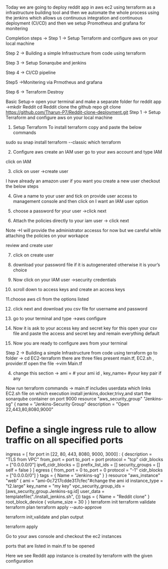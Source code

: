Today we are going to deploy reddit app in aws ec2 using terraform as a infrastructure building tool and then we automate the whole process using the jenkins which allows us continuous integration and continuous deployment (CI/CD) and then we setup Promotheus and grafana for monitering

Completion steps →
Step 1 → Setup Terraform and configure aws on your local machine

Step 2 → Building a simple Infrastructure from code using terraform

Step 3 → Setup Sonarqube and jenkins

Step 4 → CI/CD pipeline

Step5 →Monitering via Prmotheus and grafana

Step 6 → Terraform Destroy

Basic Setup→
open your terminal and make a separate folder for reddit app →mkdir Reddit
cd Reddit
clone the github repo
git clone https://github.com/Tharun-P7/Reddit-clone-deployment.git
Step 1 → Setup Terraform and configure aws on your local machine
1. Setup Terraform
To install terraform copy and paste the below commands

sudo su
snap install terraform --classic
which terraform

2. Configure aws
create an IAM user
go to your aws account and type IAM

click on IAM

3. click on user →create user

I have already an amazon user if you want you create a new user checkout the below steps


4. Give a name to your user and tick on provide user access to management console and then click on I want an IAM user option


5. choose a password for your user →click next

6. Attach the policies directly to your iam user → click next

Note →I will provide the administrator accesss for now but we careful while attaching the policies on your workapce



review and create user

7. click on create user


8. download your password file if it is autogenerated otherwise it is your’s choice


9. Now click on your IAM user →security credentials


10. scroll down to access keys and create an access keys


11.choose aws cli from the options listed


12. click next and download you csv file for username and password


13. go to your terminal and type →aws configure

14. Now it is ask to your access key and secret key for this open your csv file and paste the access and secret key and remain everything default


15. Now you are ready to configure aws from your terminal

Step 2 → Building a simple Infrastructure from code using terraform
go to folder → cd EC2-terraform
there are three files present main.tf, EC2.sh , provider.tf
open the file →vim Main.tf

4. change this section → ami = # your ami id , key_name= #your key pair if any

Now run terraform commands →
main.tf includes userdata which links EC2.sh file on which execution install jenkins,docker,trivy,and start the sonarqube container on port 9000
resource "aws_security_group" "Jenkins-sg" {
  name        = "Jenkins-Security Group"
  description = "Open 22,443,80,8080,9000"
# Define a single ingress rule to allow traffic on all specified ports
  ingress = [
    for port in [22, 80, 443, 8080, 9000, 3000] : {
      description      = "TLS from VPC"
      from_port        = port
      to_port          = port
      protocol         = "tcp"
      cidr_blocks      = ["0.0.0.0/0"]
      ipv6_cidr_blocks = []
      prefix_list_ids  = []
      security_groups  = []
      self             = false
    }
  ]
egress {
    from_port   = 0
    to_port     = 0
    protocol    = "-1"
    cidr_blocks = ["0.0.0.0/0"]
  }
tags = {
    Name = "Jenkins-sg"
  }
}
resource "aws_instance" "web" {
  ami                    = "ami-0c7217cdde317cfec"#change the ami id
  instance_type          = "t2.large"
  key_name               = "my key"
  vpc_security_group_ids = [aws_security_group.Jenkins-sg.id]
  user_data              = templatefile("./install_jenkins.sh", {})
tags = {
    Name = "Reddit clone"
  }
  root_block_device {
    volume_size = 30
  }
}
terraform init
terraform validate
terraform plan
terraform apply --auto-approve


terraform init,validate and plan output


terraform apply

Go to your aws console and checkout the ec2 instances



ports that are listed in main.tf to be opened

Here we see Reddit app instance is created by terraform with the given configuration